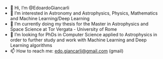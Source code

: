 - 👋 Hi, I’m @EdoardoGiancarli
- 👀 I’m interested in Astronomy and Astrophysics, Physics, Mathematics and Machine Learning/Deep Learning
- 🌱 I’m currently doing my thesis for the Master in Astrophysics and Space Science at Tor Vergata - University of Rome
- 💞️ I’m looking for PhDs in Computer Science applied to Astrophysics in order to further study and work with Machine Learning and Deep Learning algorithms
- 📫 How to reach me: edo.giancarli@gmail.com (gmail)

<!---
EdoardoGiancarli/EdoardoGiancarli is a ✨ special ✨ repository because its `README.md` (this file) appears on your GitHub profile.
You can click the Preview link to take a look at your changes.
--->
